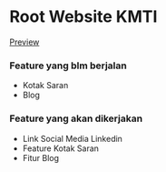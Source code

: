 # Root Website KMTI

[Preview](https://kmti.vercel.app/)

### 

### Feature yang blm berjalan
- Kotak Saran
- Blog

### Feature yang akan dikerjakan
- Link Social Media Linkedin
- Feature Kotak Saran
- Fitur Blog